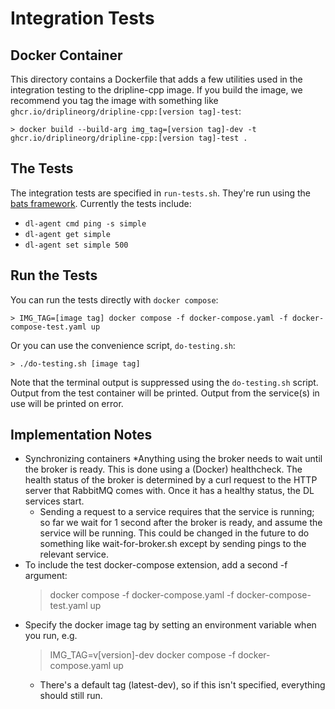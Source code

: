 # Integration Tests

## Docker Container

This directory contains a Dockerfile that adds a few utilities used in the integration testing to the dripline-cpp image.
If you build the image, we recommend you tag the image with something like `ghcr.io/driplineorg/dripline-cpp:[version tag]-test`:

    > docker build --build-arg img_tag=[version tag]-dev -t ghcr.io/driplineorg/dripline-cpp:[version tag]-test .

## The Tests

The integration tests are specified in `run-tests.sh`.  They're run using the [bats framework](https://bats-core.readthedocs.io/en/stable/index.html). Currently the tests include:

* `dl-agent cmd ping -s simple`
* `dl-agent get simple`
* `dl-agent set simple 500`

## Run the Tests

You can run the tests directly with `docker compose`:

    > IMG_TAG=[image tag] docker compose -f docker-compose.yaml -f docker-compose-test.yaml up

Or you can use the convenience script, `do-testing.sh`:

    > ./do-testing.sh [image tag]

Note that the terminal output is suppressed using the `do-testing.sh` script.  Output from the test container will be printed.  Output from the service(s) in use will be printed on error.


## Implementation Notes

* Synchronizing containers
  *Anything using the broker needs to wait until the broker is ready.  This is done using a (Docker) healthcheck.  The health status of the broker is determined by a curl request to the HTTP server that RabbitMQ comes with.  Once it has a healthy status, the DL services start.
  * Sending a request to a service requires that the service is running; so far we wait for 1 second after the broker is ready, and assume the service will be running.  This could be changed in the future to do something like wait-for-broker.sh except by sending pings to the relevant service.
* To include the test docker-compose extension, add a second -f argument:
    > docker compose -f docker-compose.yaml -f docker-compose-test.yaml up
* Specify the docker image tag by setting an environment variable when you run, e.g.
    > IMG_TAG=v[version]-dev docker compose -f docker-compose.yaml up
  * There's a default tag (latest-dev), so if this isn't specified, everything should still run.

